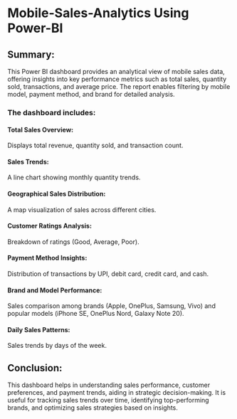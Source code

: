# Mobile-Sales-Analytics Using Power-BI

## Summary:
This Power BI dashboard provides an analytical view of mobile sales data, offering insights into key performance metrics such as total sales, quantity sold, transactions, and average price. The report enables filtering by mobile model, payment method, and brand for detailed analysis.

### The dashboard includes:

#### Total Sales Overview: 
Displays total revenue, quantity sold, and transaction count.
#### Sales Trends: 
A line chart showing monthly quantity trends.
#### Geographical Sales Distribution: 
A map visualization of sales across different cities.
#### Customer Ratings Analysis: 
Breakdown of ratings (Good, Average, Poor).
#### Payment Method Insights: 
Distribution of transactions by UPI, debit card, credit card, and cash.
#### Brand and Model Performance: 
Sales comparison among brands (Apple, OnePlus, Samsung, Vivo) and popular models (iPhone SE, OnePlus Nord, Galaxy Note 20).
#### Daily Sales Patterns: 
Sales trends by days of the week.
## Conclusion:
This dashboard helps in understanding sales performance, customer preferences, and payment trends, aiding in strategic decision-making. It is useful for tracking sales trends over time, identifying top-performing brands, and optimizing sales strategies based on insights.
